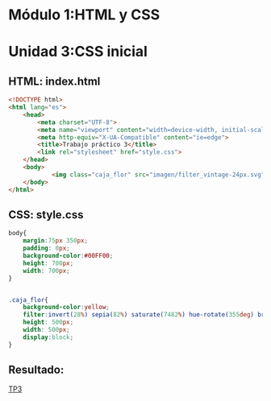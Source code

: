 # Módulo 1:HTML y CSS 
# Unidad 3:CSS inicial


## HTML: index.html

```html
<!DOCTYPE html>
<html lang="es">
    <head>
        <meta charset="UTF-8">  
        <meta name="viewport" content="width=device-width, initial-scale=1.0">  
        <meta http-equiv="X-UA-Compatible" content="ie=edge">
        <title>Trabajo práctico 3</title>
        <link rel="stylesheet" href="style.css">  
    </head>
    <body>
            <img class="caja_flor" src="imagen/filter_vintage-24px.svg" alt="Flor">
    </body>
</html>
```

## CSS: style.css

```css
body{
    margin:75px 350px;
    padding: 0px;
    background-color:#00FF00; 
    height: 700px;
    width: 700px;
}


.caja_flor{
    background-color:yellow;
    filter:invert(28%) sepia(82%) saturate(7482%) hue-rotate(355deg) brightness(102%) contrast(120%);
    height: 500px;
    width: 500px;
    display:block;   
}
```

## Resultado:
<a href="https://github.com/carlossanchezarg/unidad3/blob/master/tp3/CSSinicial/index.html" target="_top">TP3</a>

